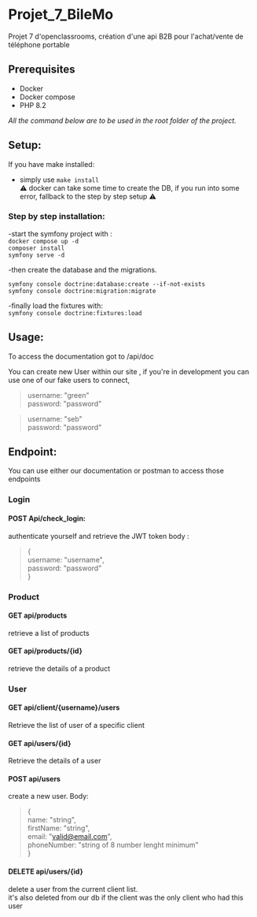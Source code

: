 # Projet_7_BileMo

Projet 7 d'openclassrooms, création d'une api B2B pour l'achat/vente de téléphone portable

## Prerequisites
- Docker
- Docker compose
- PHP 8.2

*All the command below are to be used in the root folder of the project.*

## Setup:
If you have make installed:  
- simply use `make install`    
  :warning: docker can take some time to create the DB, if you run into some error, fallback to the step by step setup :warning:

### Step by step installation:
-start the symfony project with :  
`docker compose up -d`  
`composer install`  
`symfony serve -d`  

-then create the database and the migrations.

`symfony console doctrine:database:create --if-not-exists`  
`symfony console doctrine:migration:migrate`  

-finally load the fixtures with:  
`symfony console doctrine:fixtures:load`  

## Usage:

To access the documentation got to /api/doc
 
You can create new User within our site , if you're in development you can use one of our fake users to connect,  

>username: "green"  
>password: "password"

>username: "seb"  
>password: "password"

## Endpoint:
You can use either our documentation or postman to access those endpoints
### Login
#### POST  Api/check_login:
authenticate yourself and retrieve the JWT token
body :  
> {  
>   username: "username",  
>   password: "password"  
> }
### Product

#### GET api/products
retrieve a list of products  
#### GET api/products/{id}
retrieve the details of a product  
### User
#### GET api/client/{username}/users
Retrieve the list of user of a specific client
#### GET api/users/{id}
Retrieve the details of a user
#### POST api/users
create a new user.
Body:
> {  
> name: "string",  
> firstName: "string",  
> email: "valid@email.com",  
> phoneNumber: "string of 8 number lenght minimum"  
> }
#### DELETE api/users/{id}
delete a user from the current client list.   
it's also deleted from our db if the client was the only client who had this user
